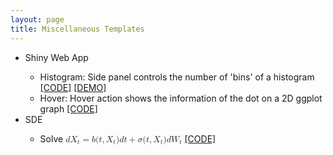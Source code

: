```yaml
---
layout: page
title: Miscellaneous Templates
---
```

<div class="media">
    <div class="media-body">
       <p class="media-heading">
          <p>
          <ul>
        <li>Shiny Web App</li>
        <ul>
          <li>Histogram: Side panel controls the number of 'bins' of a histogram <a href="https://github.com/WenqiAngieWu/Miscellaneous-Templates/tree/master/histogram">[CODE]</a> <a href="http://127.0.0.1:7372">[DEMO]</a></li> 
          <li>Hover: Hover action shows the information of the dot on a 2D ggplot graph <a href="https://github.com/WenqiAngieWu/Miscellaneous-Templates/tree/master/hover">[CODE]</a> </li>
        </ul>
        <li>SDE</li>
        <ul>
          <!-- mathjax -->
          <li>Solve <math>
  <mi>d</mi>
  <msub>
    <mi>X</mi>
    <mi>t</mi>
  </msub>
  <mo>=</mo>
  <mi>b</mi>
  <mo stretchy="false">(</mo>
  <mi>t</mi>
  <mo>,</mo>
  <msub>
    <mi>X</mi>
    <mi>t</mi>
  </msub>
  <mo stretchy="false">)</mo>
  <mi>d</mi>
  <mi>t</mi>
  <mo>+</mo>
  <mi>&#x3C3;</mi>
  <mo stretchy="false">(</mo>
  <mi>t</mi>
  <mo>,</mo>
  <msub>
    <mi>X</mi>
    <mi>t</mi>
  </msub>
  <mo stretchy="false">)</mo>
  <mi>d</mi>
  <msub>
    <mi>W</mi>
    <mi>t</mi>
  </msub>
</math> <a href="https://github.com/WenqiAngieWu/Miscellaneous-Templates/tree/master/SDE">[CODE]</a></li>           
        </ul>
      </ul>
       </p>
       </p>
    </div>
</div>














